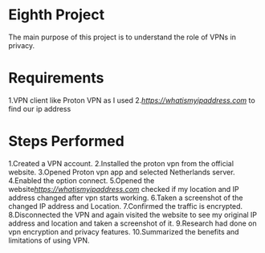 # Eighth Project 
The main purpose of this project is to understand the role of VPNs in privacy.
# Requirements
1.VPN client like Proton VPN as I used
2.*https://whatismyipaddress.com* to find our ip address
# Steps Performed
1.Created a VPN account.
2.Installed the proton vpn from the official website.
3.Opened Proton vpn app and selected Netherlands server.
4.Enabled the option connect.
5.Opened the website*https://whatismyipaddress.com* checked if my location and IP address changed  after vpn starts working.
6.Taken a screenshot of the changed IP address and Location.
7.Confirmed the traffic is encrypted.
8.Disconnected the VPN and again visited the website to see my original IP address and location and taken a screenshot of it.
9.Research had done on vpn encryption and privacy features.
10.Summarized the benefits and limitations of using VPN.
